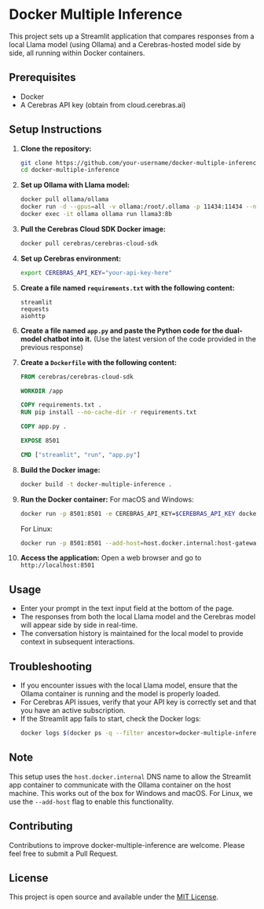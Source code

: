 # Docker Multiple Inference

This project sets up a Streamlit application that compares responses from a local Llama model (using Ollama) and a Cerebras-hosted model side by side, all running within Docker containers.

## Prerequisites

- Docker
- A Cerebras API key (obtain from cloud.cerebras.ai)

## Setup Instructions

1. **Clone the repository:**
   ```bash
   git clone https://github.com/your-username/docker-multiple-inference.git
   cd docker-multiple-inference
   ```

2. **Set up Ollama with Llama model:**
   ```bash
   docker pull ollama/ollama
   docker run -d --gpus=all -v ollama:/root/.ollama -p 11434:11434 --name ollama ollama/ollama
   docker exec -it ollama ollama run llama3:8b
   ```

3. **Pull the Cerebras Cloud SDK Docker image:**
   ```bash
   docker pull cerebras/cerebras-cloud-sdk
   ```

4. **Set up Cerebras environment:**
   ```bash
   export CEREBRAS_API_KEY="your-api-key-here"
   ```

5. **Create a file named `requirements.txt` with the following content:**
   ```
   streamlit
   requests
   aiohttp
   ```

6. **Create a file named `app.py` and paste the Python code for the dual-model chatbot into it.**
   (Use the latest version of the code provided in the previous response)

7. **Create a `Dockerfile` with the following content:**
   ```dockerfile
   FROM cerebras/cerebras-cloud-sdk

   WORKDIR /app

   COPY requirements.txt .
   RUN pip install --no-cache-dir -r requirements.txt

   COPY app.py .

   EXPOSE 8501

   CMD ["streamlit", "run", "app.py"]
   ```

8. **Build the Docker image:**
   ```bash
   docker build -t docker-multiple-inference .
   ```

9. **Run the Docker container:**
   For macOS and Windows:
   ```bash
   docker run -p 8501:8501 -e CEREBRAS_API_KEY=$CEREBRAS_API_KEY docker-multiple-inference
   ```
   For Linux:
   ```bash
   docker run -p 8501:8501 --add-host=host.docker.internal:host-gateway -e CEREBRAS_API_KEY=$CEREBRAS_API_KEY docker-multiple-inference
   ```

10. **Access the application:**
    Open a web browser and go to `http://localhost:8501`

## Usage

- Enter your prompt in the text input field at the bottom of the page.
- The responses from both the local Llama model and the Cerebras model will appear side by side in real-time.
- The conversation history is maintained for the local model to provide context in subsequent interactions.

## Troubleshooting

- If you encounter issues with the local Llama model, ensure that the Ollama container is running and the model is properly loaded.
- For Cerebras API issues, verify that your API key is correctly set and that you have an active subscription.
- If the Streamlit app fails to start, check the Docker logs:
  ```bash
  docker logs $(docker ps -q --filter ancestor=docker-multiple-inference)
  ```

## Note

This setup uses the `host.docker.internal` DNS name to allow the Streamlit app container to communicate with the Ollama container on the host machine. This works out of the box for Windows and macOS. For Linux, we use the `--add-host` flag to enable this functionality.

## Contributing

Contributions to improve docker-multiple-inference are welcome. Please feel free to submit a Pull Request.

## License

This project is open source and available under the [MIT License](LICENSE).